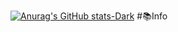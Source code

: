 [![Anurag's GitHub stats-Dark](https://github-readme-stats.vercel.app/api?username=kreadzs&show_icons=true&theme=dark#gh-dark-mode-only)](https://github.com/anuraghazra/github-readme-stats#gh-dark-mode-only)
#📚Info
